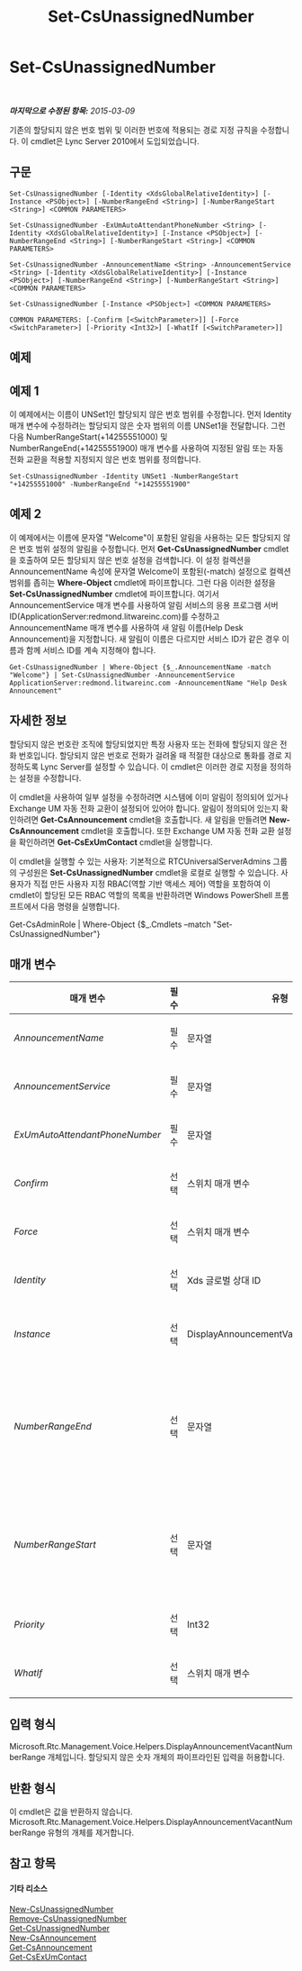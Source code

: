 ﻿---
title: Set-CsUnassignedNumber
TOCTitle: Set-CsUnassignedNumber
ms:assetid: e7f52423-58d1-410a-9071-731bde45d3d4
ms:mtpsurl: https://technet.microsoft.com/ko-kr/library/Gg399033(v=OCS.15)
ms:contentKeyID: 49305374
ms.date: 08/24/2015
mtps_version: v=OCS.15
ms.translationtype: HT
---

# Set-CsUnassignedNumber

 

_**마지막으로 수정된 항목:** 2015-03-09_

기존의 할당되지 않은 번호 범위 및 이러한 번호에 적용되는 경로 지정 규칙을 수정합니다. 이 cmdlet은 Lync Server 2010에서 도입되었습니다.

## 구문

    Set-CsUnassignedNumber [-Identity <XdsGlobalRelativeIdentity>] [-Instance <PSObject>] [-NumberRangeEnd <String>] [-NumberRangeStart <String>] <COMMON PARAMETERS>

    Set-CsUnassignedNumber -ExUmAutoAttendantPhoneNumber <String> [-Identity <XdsGlobalRelativeIdentity>] [-Instance <PSObject>] [-NumberRangeEnd <String>] [-NumberRangeStart <String>] <COMMON PARAMETERS>

    Set-CsUnassignedNumber -AnnouncementName <String> -AnnouncementService <String> [-Identity <XdsGlobalRelativeIdentity>] [-Instance <PSObject>] [-NumberRangeEnd <String>] [-NumberRangeStart <String>] <COMMON PARAMETERS>

    Set-CsUnassignedNumber [-Instance <PSObject>] <COMMON PARAMETERS>

    COMMON PARAMETERS: [-Confirm [<SwitchParameter>]] [-Force <SwitchParameter>] [-Priority <Int32>] [-WhatIf [<SwitchParameter>]]

## 예제

## 예제 1

이 예제에서는 이름이 UNSet1인 할당되지 않은 번호 범위를 수정합니다. 먼저 Identity 매개 변수에 수정하려는 할당되지 않은 숫자 범위의 이름 UNSet1을 전달합니다. 그런 다음 NumberRangeStart(+14255551000) 및 NumberRangeEnd(+14255551900) 매개 변수를 사용하여 지정된 알림 또는 자동 전화 교환을 적용할 지정되지 않은 번호 범위를 정의합니다.

    Set-CsUnassignedNumber -Identity UNSet1 -NumberRangeStart "+14255551000" -NumberRangeEnd "+14255551900"

## 예제 2

이 예제에서는 이름에 문자열 "Welcome"이 포함된 알림을 사용하는 모든 할당되지 않은 번호 범위 설정의 알림을 수정합니다. 먼저 **Get-CsUnassignedNumber** cmdlet을 호출하여 모든 할당되지 않은 번호 설정을 검색합니다. 이 설정 컬렉션을 AnnouncementName 속성에 문자열 Welcome이 포함된(-match) 설정으로 컬렉션 범위를 좁히는 **Where-Object** cmdlet에 파이프합니다. 그런 다음 이러한 설정을 **Set-CsUnassignedNumber** cmdlet에 파이프합니다. 여기서 AnnouncementService 매개 변수를 사용하여 알림 서비스의 응용 프로그램 서버 ID(ApplicationServer:redmond.litwareinc.com)를 수정하고 AnnouncementName 매개 변수를 사용하여 새 알림 이름(Help Desk Announcement)을 지정합니다. 새 알림이 이름은 다르지만 서비스 ID가 같은 경우 이름과 함께 서비스 ID를 계속 지정해야 합니다.

    Get-CsUnassignedNumber | Where-Object {$_.AnnouncementName -match "Welcome"} | Set-CsUnassignedNumber -AnnouncementService ApplicationServer:redmond.litwareinc.com -AnnouncementName "Help Desk Announcement"

## 자세한 정보

할당되지 않은 번호란 조직에 할당되었지만 특정 사용자 또는 전화에 할당되지 않은 전화 번호입니다. 할당되지 않은 번호로 전화가 걸려올 때 적절한 대상으로 통화를 경로 지정하도록 Lync Server를 설정할 수 있습니다. 이 cmdlet은 이러한 경로 지정을 정의하는 설정을 수정합니다.

이 cmdlet을 사용하여 일부 설정을 수정하려면 시스템에 이미 알림이 정의되어 있거나 Exchange UM 자동 전화 교환이 설정되어 있어야 합니다. 알림이 정의되어 있는지 확인하려면 **Get-CsAnnouncement** cmdlet을 호출합니다. 새 알림을 만들려면 **New-CsAnnouncement** cmdlet을 호출합니다. 또한 Exchange UM 자동 전화 교환 설정을 확인하려면 **Get-CsExUmContact** cmdlet을 실행합니다.

이 cmdlet을 실행할 수 있는 사용자: 기본적으로 RTCUniversalServerAdmins 그룹의 구성원은 **Set-CsUnassignedNumber** cmdlet을 로컬로 실행할 수 있습니다. 사용자가 직접 만든 사용자 지정 RBAC(역할 기반 액세스 제어) 역할을 포함하여 이 cmdlet이 할당된 모든 RBAC 역할의 목록을 반환하려면 Windows PowerShell 프롬프트에서 다음 명령을 실행합니다.

Get-CsAdminRole | Where-Object {$\_.Cmdlets –match "Set-CsUnassignedNumber"}

## 매개 변수


<table>
<colgroup>
<col style="width: 25%" />
<col style="width: 25%" />
<col style="width: 25%" />
<col style="width: 25%" />
</colgroup>
<thead>
<tr class="header">
<th>매개 변수</th>
<th>필수</th>
<th>유형</th>
<th>설명</th>
</tr>
</thead>
<tbody>
<tr class="odd">
<td><p><em>AnnouncementName</em></p></td>
<td><p>필수</p></td>
<td><p>문자열</p></td>
<td><p>이 번호 범위로 걸려 온 전화를 처리하는 데 사용할 알림의 이름입니다.</p></td>
</tr>
<tr class="even">
<td><p><em>AnnouncementService</em></p></td>
<td><p>필수</p></td>
<td><p>문자열</p></td>
<td><p>알림 서버의 FQDN(정규화된 도메인 이름) 또는 서비스 ID입니다.</p></td>
</tr>
<tr class="odd">
<td><p><em>ExUmAutoAttendantPhoneNumber</em></p></td>
<td><p>필수</p></td>
<td><p>문자열</p></td>
<td><p>이 범위의 전화를 경로 지정할 Exchange UM 자동 전화 교환 전화 번호입니다. 이 매개 변수에 값을 할당하려면 Exchange UM 자동 전화 교환 대화 상대가 이미 설정되어 있어야 합니다.</p></td>
</tr>
<tr class="even">
<td><p><em>Confirm</em></p></td>
<td><p>선택</p></td>
<td><p>스위치 매개 변수</p></td>
<td><p>명령을 실행하기 전에 확인 메시지를 표시합니다.</p></td>
</tr>
<tr class="odd">
<td><p><em>Force</em></p></td>
<td><p>선택</p></td>
<td><p>스위치 매개 변수</p></td>
<td><p>변경 내용을 적용하기 전에 표시될 수 있는 확인 메시지를 숨깁니다.</p></td>
</tr>
<tr class="even">
<td><p><em>Identity</em></p></td>
<td><p>선택</p></td>
<td><p>Xds 글로벌 상대 ID</p></td>
<td><p>수정할 할당되지 않은 번호 범위의 고유 이름입니다.</p></td>
</tr>
<tr class="odd">
<td><p><em>Instance</em></p></td>
<td><p>선택</p></td>
<td><p>DisplayAnnouncementVacantNumberRange</p></td>
<td><p>할당되지 않은 번호 설정이 포함된 개체에 대한 참조입니다. 이 개체의 유형은 Microsoft.Rtc.Management.Voice.Helpers.DisplayAnnouncementVacantNumberRange여야 하며, <strong>Get-CsUnassignedNumber</strong> cmdlet을 호출하여 검색할 수 있습니다.</p></td>
</tr>
<tr class="even">
<td><p><em>NumberRangeEnd</em></p></td>
<td><p>선택</p></td>
<td><p>문자열</p></td>
<td><p>할당되지 않은 번호 범위의 마지막 번째 번호입니다. NumberRangeStart에 제공된 번호보다 크거나 같아야 합니다. 하나의 번호로 범위를 지정하려면 NumberRangeStart와 NumberRangeEnd에 같은 번호를 사용합니다.</p>
<p>이 번호는 정규식 (tel:)?(\+)?[1-9]\d{0,17}(;ext=[1-9]\d{0,9})?와 일치해야 합니다. 즉, 번호가 문자열 tel:(이 문자열을 지정하지 않으면 자동으로 추가됨), 더하기 기호(+) 및 숫자 1-9로 시작할 수 있습니다. 전화 번호는 최대 17자리이며 ;ext= 뒤에 내선 번호가 오는 형식으로 내선 번호를 추가할 수 있습니다.</p></td>
</tr>
<tr class="odd">
<td><p><em>NumberRangeStart</em></p></td>
<td><p>선택</p></td>
<td><p>문자열</p></td>
<td><p>할당되지 않은 번호 범위의 첫 번째 번호입니다. NumberRangeEnd에 제공된 값보다 작거나 같아야 합니다.</p>
<p>이 번호는 정규식 (tel:)?(\+)?[1-9]\d{0,17}(;ext=[1-9]\d{0,9})?와 일치해야 합니다. 즉, 번호가 문자열 tel:(이 문자열을 지정하지 않으면 자동으로 추가됨), 더하기 기호(+) 및 숫자 1-9로 시작할 수 있습니다. 전화 번호는 최대 17자리이며 ;ext= 뒤에 내선 번호가 오는 형식으로 내선 번호를 추가할 수 있습니다.</p></td>
</tr>
<tr class="even">
<td><p><em>Priority</em></p></td>
<td><p>선택</p></td>
<td><p>Int32</p></td>
<td><p>할당되지 않은 번호 범위가 겹칠 수 있습니다. 번호가 둘 이상의 범위에 속하는 경우 우선 순위가 가장 높은 범위가 적용됩니다.</p></td>
</tr>
<tr class="odd">
<td><p><em>WhatIf</em></p></td>
<td><p>선택</p></td>
<td><p>스위치 매개 변수</p></td>
<td><p>명령을 실제로 실행하지 않고도 명령이 실행될 경우 발생할 수 있는 현상을 설명합니다.</p></td>
</tr>
</tbody>
</table>


## 입력 형식

Microsoft.Rtc.Management.Voice.Helpers.DisplayAnnouncementVacantNumberRange 개체입니다. 할당되지 않은 숫자 개체의 파이프라인된 입력을 허용합니다.

## 반환 형식

이 cmdlet은 값을 반환하지 않습니다. Microsoft.Rtc.Management.Voice.Helpers.DisplayAnnouncementVacantNumberRange 유형의 개체를 제거합니다.

## 참고 항목

#### 기타 리소스

[New-CsUnassignedNumber](new-csunassignednumber.md)  
[Remove-CsUnassignedNumber](remove-csunassignednumber.md)  
[Get-CsUnassignedNumber](get-csunassignednumber.md)  
[New-CsAnnouncement](new-csannouncement.md)  
[Get-CsAnnouncement](get-csannouncement.md)  
[Get-CsExUmContact](get-csexumcontact.md)

